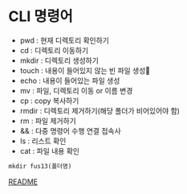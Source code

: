 # CLI 명령어

* pwd : 현재 디렉토리 확인하기
* cd :  디렉토리 이동하기
* mkdir : 디렉토리 생성하기
* touch : 내용이 들어있지 않는 빈 파일 생성
* echo : 내용이 들어있는 파일 생성
* mv : 파일, 디렉토리 이동 or 이름 변경
* cp : copy 복사하기
* rmdir : 디렉토리 제거하기(해당 폴더가 비어있어야 함)
* rm : 파일 제거하기
* && : 다중 명령어 수행 연결 접속사
* ls : 리스트 확인
* cat : 파일 내용 확인

```md
mkdir fus13(폴더명)
```

[README](../README.md)